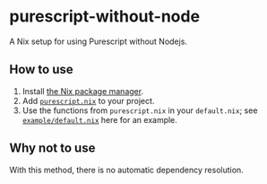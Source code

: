 # purescript-without-node

A Nix setup for using Purescript without Nodejs.

## How to use

1. Install [the Nix package manager][nix].
2. Add [`purescript.nix`](purescript.nix) to your project.
3. Use the functions from `purescript.nix` in your `default.nix`;
   see [`example/default.nix`](example/default.nix) here for an example.

## Why not to use

With this method, there is no automatic dependency resolution.

[nix]: https://nixos.org/nix/
